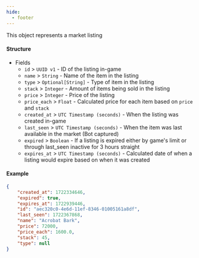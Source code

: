 ```yaml
---
hide:
  - footer
---
```

This object represents a market listing
#### **Structure**

- Fields
    - `id` > `UUID v1` - ID of the listing in-game
    - `name` > `String` - Name of the item in the listing
    - `type` > `Optional[String]` - Type of item in the listing
    - `stack` > `Integer` - Amount of items being sold in the listing
    - `price` > `Integer` - Price of the listing
    - `price_each` > `Float` - Calculated price for each item based on `price` and `stack`
    - `created_at` > `UTC Timestamp (seconds)` - When the listing was created in-game
    - `last_seen` > `UTC Timestamp (seconds)` - When the item was last available in the market (Bot captured)
    - `expired` > `Boolean` - If a listing is expired either by game's limit or through last_seen inactive for 3 hours straight
    - `expires_at` > `UTC Timestamp (seconds)` - Calculated date of when a listing would expire based on when it was created

#### **Example**
```json
{
    "created_at": 1722334646,
    "expired": true,
    "expires_at": 1722939446,
    "id": "aec320c0-4e6d-11ef-8346-01005161a8df",
    "last_seen": 1722367868,
    "name": "Acrobat Bark",
    "price": 72000,
    "price_each": 1600.0,
    "stack": 45,
    "type": null
}
```